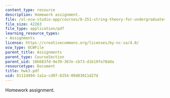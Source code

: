 ```yaml
---
content_type: resource
description: Homework assignment.
file: /ol-ocw-studio-app/courses/8-251-string-theory-for-undergraduates-spring-2007/8111d4941a1acd97825409d83011d27d_hwk3.pdf
file_size: 42263
file_type: application/pdf
learning_resource_types:
- Assignments
license: https://creativecommons.org/licenses/by-nc-sa/4.0/
ocw_type: OCWFile
parent_title: Assignments
parent_type: CourseSection
parent_uid: 10b683fd-9e39-367e-cb73-d1b19fe78dda
resourcetype: Document
title: hwk3.pdf
uid: 8111d494-1a1a-cd97-8254-09d83011d27d
---
```

Homework assignment.